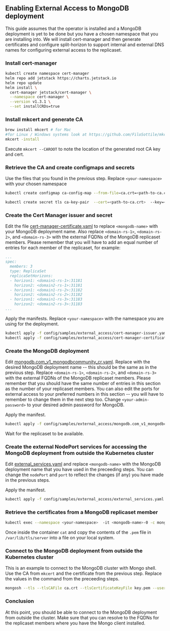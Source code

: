 ## Enabling External Access to MongoDB deployment

This guide assumes that the operator is installed and a MongoDB deployment is yet to be done but you have a chosen namespace that you are installing into. We will install cert-manager and then generate certificates and configure split-horizon to support internal and external DNS names for configuring external access to the replicaset.

### Install cert-manager

```sh
kubectl create namespace cert-manager
helm repo add jetstack https://charts.jetstack.io
helm repo update
helm install \
  cert-manager jetstack/cert-manager \
  --namespace cert-manager \
  --version v1.3.1 \
  --set installCRDs=true
```

### Install mkcert and generate CA

```sh
brew install mkcert # for Mac
#for Linux / Windows systems look at https://github.com/FiloSottile/mkcert
mkcert -install
```

Execute ```mkcert --CAROOT``` to note the location of the generated root CA key and cert.

### Retrieve the CA and create configmaps and secrets

Use the files that you found in the previous step. Replace ```<your-namespace>``` with your chosen namespace

```sh
kubectl create configmap ca-config-map --from-file=ca.crt=<path-to-ca.crt> --namespace <your-namespace>

kubectl create secret tls ca-key-pair  --cert=<path-to-ca.crt>  --key=<path-to-ca.key> --namespace <your-namespace>
```

### Create the Cert Manager issuer and secret

Edit the file [cert-manager-certificate.yaml](../config/samples/external_access/cert-manager-certificate.yaml) to replace ```<mongodb-name>``` with your MongoDB deployment name. Also replace ```<domain-rs-1>```, ```<domain-rs-2>```, and ```<domain-rs-3>``` with the external FQDNs of the MongoDB replicaset members. Please remember that you will have to add an equal number of entries for each member of the replicaset, for example:

```yaml
...
spec:
  members: 3
  type: ReplicaSet
  replicaSetHorizons:
  - horizon1: <domain1-rs-1>:31181
    horizon2: <domain2-rs-1>:31181
  - horizon1: <domain1-rs-2>:31182
    horizon2: <domain2-rs-2>:31182
  - horizon1: <domain1-rs-3>:31183
    horizon2: <domain2-rs-3>:31183
...
```

Apply the manifests. Replace ```<your-namespace>``` with the namespace you are using for the deployment.

```sh
kubectl apply -f config/samples/external_access/cert-manager-issuer.yaml --namespace <your-namespace>
kubectl apply -f config/samples/external_access/cert-manager-certificate.yaml --namespace <your-namespace>
```

### Create the MongoDB deployment

Edit [mongodb.com_v1_mongodbcommunity_cr.yaml](../config/samples/external_access/mongodb.com_v1_mongodbcommunity_cr.yaml). Replace <mongodb-name> with the desired MongoDB deployment name -- this should be the same as in the previous step. Replace ```<domain-rs-1>```, ```<domain-rs-2>```, and ```<domain-rs-3>``` with the external FQDNs of the MongoDB replicaset members. Please remember that you should have the same number of entries in this section as the number of your replicaset members. You can also edit the ports for external access to your preferred numbers in this section -- you will have to remember to change them in the next step too. Change ```<your-admin-password>``` to your desired admin password for MongoDB.

Apply the manifest.

```sh
kubectl apply -f config/samples/external_access/mongodb.com_v1_mongodbcommunity_cr.yaml --namespace <your-namespace>
```

Wait for the replicaset to be available.

### Create the external NodePort services for accessing the MongoDB deployment from outside the Kubernetes cluster

Edit [external_services.yaml](../config/samples/external_access/external_services.yaml) and replace ```<mongodb-name>``` with the MongoDB deployment name that you have used in the preceeding steps. You can change the ```nodePort``` and ```port``` to reflect the changes (if any) you have made in the previous steps.

Apply the manifest.

```sh
kubectl apply -f config/samples/external_access/external_services.yaml --namespace <your-namespace>
```

### Retrieve the certificates from a MongoDB replicaset member

```sh
kubectl exec --namespace <your-namespace>  -it <mongodb-name>-0 -c mongod -- bash
```

Once inside the container ```cat``` and copy the contents of the ```.pem``` file in ```/var/lib/tls/server``` into a file on your local system.

### Connect to the MongoDB deployment from outside the Kubernetes cluster

This is an example to connect to the MongoDB cluster with Mongo shell. Use the CA from ```mkcert``` and the certificate from the previous step. Replace the values in the command from the preceeding steps.

```sh
mongosh --tls --tlsCAFile ca.crt --tlsCertificateKeyFile key.pem --username my-user --password <your-admin-password> mongodb://<domain-rs-1>:31181,<domain-rs-2>:31182,<domain-rs-3>:31183
```

### Conclusion
At this point, you should be able to connect to the MongoDB deployment from outside the cluster. Make sure that you can resolve to the FQDNs for the replicaset members where you have the Mongo client installed.
